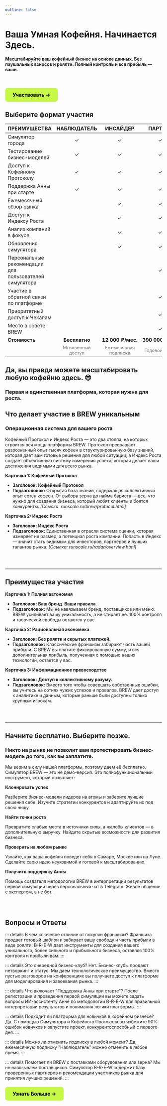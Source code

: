 ```yaml
---
outline: false
---
```


# Ваша Умная Кофейня. Начинается Здесь.

**Масштабируйте ваш кофейный бизнес на основе данных. Без паушальных взносов и роялти. Полный контроль и вся прибыль — ваши.**

<br>

<div class="start-button-container">
  <a href="/radar/overview" class="btn btn-primary"  rel="noopener noreferrer">Участвовать →</a>
</div>

## Выберите формат участия

<table>
  <thead>
    <tr style="background-color: var(--vp-c-bg-soft);">
      <th style="text-transform: uppercase;">Преимущества</th>
      <th style="white-space: nowrap; text-align: center; text-transform: uppercase;">Наблюдатель</th>
      <th style="white-space: nowrap; text-align: center; text-transform: uppercase;">Инсайдер</th>
      <th style="white-space: nowrap; text-align: center; text-transform: uppercase;">Партнёр</th>
    </tr>
  </thead>
  <tbody>
    <tr style="background-color: var(--vp-c-bg);">
      <td>Симулятор города</td>
      <td style="text-align: center;">✓</td>
      <td style="text-align: center;">✓</td>
      <td style="text-align: center;">✓</td>
    </tr>
    <tr style="background-color: var(--vp-c-bg);">
      <td>Тестирование бизнес-моделей</td>
      <td style="text-align: center;">✓</td>
      <td style="text-align: center;">✓</td>
      <td style="text-align: center;">✓</td>
    </tr>
    <tr style="background-color: var(--vp-c-bg);">
      <td>Доступ к Кофейному Протоколу</td>
      <td style="text-align: center;">✓</td>
      <td style="text-align: center;">✓</td>
      <td style="text-align: center;">✓</td>
    </tr>
    <tr style="background-color: var(--vp-c-bg);">
      <td>Поддержка Анны при старте</td>
      <td style="text-align: center;">✓</td>
      <td style="text-align: center;">✓</td>
      <td style="text-align: center;">✓</td>
    </tr>
    <tr style="background-color: var(--vp-c-bg);">
      <td>Ежемесячный обзор рынка</td>
      <td style="text-align: center;"></td>
      <td style="text-align: center;">✓</td>
      <td style="text-align: center;">✓</td>
    </tr>
    <tr style="background-color: var(--vp-c-bg);">
      <td>Доступ к Индексу Роста</td>
      <td style="text-align: center;"></td>
      <td style="text-align: center;">✓</td>
      <td style="text-align: center;">✓</td>
    </tr>
    <tr style="background-color: var(--vp-c-bg);">
      <td>Анализ компаний в фокусе</td>
      <td style="text-align: center;"></td>
      <td style="text-align: center;">✓</td>
      <td style="text-align: center;">✓</td>
    </tr>
    <tr style="background-color: var(--vp-c-bg);">
      <td>Обновления симулятора</td>
      <td style="text-align: center;"></td>
      <td style="text-align: center;">✓</td>
      <td style="text-align: center;">✓</td>
    </tr>
    <tr style="background-color: var(--vp-c-bg);">
      <td>Персональные рекомендации для пользователей симулятора</td>
      <td style="text-align: center;"></td>
      <td style="text-align: center;"></td>
      <td style="text-align: center;">✓</td>
    </tr>
    <tr style="background-color: var(--vp-c-bg);">
      <td>Участие в обратной связи по платформе</td>
      <td style="text-align: center;"></td>
      <td style="text-align: center;"></td>
      <td style="text-align: center;">✓</td>
    </tr>
    <tr style="background-color: var(--vp-c-bg);">
      <td>Приоритетный доступ к Чекапам</td>
      <td style="text-align: center;"></td>
      <td style="text-align: center;"></td>
      <td style="text-align: center;">✓</td>
    </tr>
    <tr style="background-color: var(--vp-c-bg);">
      <td>Место в совете BREW</td>
      <td style="text-align: center;"></td>
      <td style="text-align: center;"></td>
      <td style="text-align: center;">✓</td>
    </tr>
    <tr style="background-color: var(--vp-c-bg-soft);">
      <td><strong>Стоимость</strong></td>
      <td style="text-align: center; white-space: nowrap;"><strong>Бесплатно</strong></td>
      <td style="text-align: center; white-space: nowrap;"><strong>12 000 ₽/мес.</strong></td>
      <td style="text-align: center; white-space: nowrap;"><strong>390 000 ₽/год</strong></td>
    </tr>
    <tr style="background-color: var(--vp-c-bg);">
      <td></td>
      <td style="text-align: center; font-size: 0.9em; opacity: 0.6;">Мгновенный доступ</td>
      <td style="text-align: center; font-size: 0.9em; opacity: 0.6;">Ежемесячная подписка</td>
      <td style="text-align: center; font-size: 0.9em; opacity: 0.6;">Годовой взнос</td>
    </tr>
  </tbody>
</table>

## Да, вы правда можете масштабировать любую кофейню здесь. 😎

  

### Первая и единственная платформа, которая нужна для роста.

<FeaturesGrid />
  

## **Что делает участие в BREW уникальным**

  

### Операционная система для вашего роста

  

Кофейный Протокол и Индекс Роста — это два столпа, на которых строится вся мощь платформы BREW. Протокол превращает разрозненный опыт тысяч кофеен в структурированную базу знаний, которая дает вам готовые решения для любой ситуации, а Индекс Роста создает объективную систему измерения успеха, которая делает ваши достижения видимыми для всего рынка.

  

**Карточка 1: Кофейный Протокол**

  

- **Заголовок:** **Кофейный Протокол**
- **Подзаголовок:** Открытая база знаний, содержащая коллективный опыт сотен кофеен. От выбора зерна до найма бариста — все, что нужно для создания бизнеса, который любят клиенты и боятся конкуренты. _[Ссылка: runscale.ru/brew/protocol.html]_

  

**Карточка 2: Индекс Роста**

  

- **Заголовок:** **Индекс Роста**
- **Подзаголовок:** Единственная в отрасли система оценки, которая измеряет не размер, а потенциал роста компании. Попасть в Индекс — значит стать видимым для инвесторов, партнеров и лучших талантов рынка. _[Ссылка: runscale.ru/radar/overview.html]_

  

<br>

<br>

  

---

  

## **Преимущества участия**

  

**Карточка 1: Полная автономия**

  

- **Заголовок:** **Ваш бренд. Ваши правила.**
- **Подзаголовок:** Мы не навязываем бренд, поставщиков или меню. BREW усиливает вашу уникальность, а не стирает ее. 100% контроля и творческой свободы остаются у вас.

  

**Карточка 2: Рациональная экономика**

  

- **Заголовок:** **Без роялти и скрытых платежей.**
- **Подзаголовок:** Классические франшизы забирают часть вашей прибыли. С BREW вы платите фиксированную сумму, и вся дополнительная прибыль, полученная с помощью наших технологий, остается у вас.

  

**Карточка 3: Информационное превосходство**

  

- **Заголовок:** **Доступ к коллективному разуму.**
- **Подзаголовок:** Вместо того чтобы совершать собственные ошибки, вы учитесь на сотнях чужих успехов и провалов. BREW дает доступ к аналитике и данным, которые раньше были доступны только крупным игрокам.

  

<br>

<br>

  

---

  

## **Начните бесплатно. Выберите позже.**

  

### Никто на рынке не позволит вам протестировать бизнес-модель до того, как вы заплатите.

  

Мы верим в силу нашей платформы, поэтому даем её бесплатно. Симулятор BREW — это не демо-версия. Это полнофункциональный инструмент, который позволяет:

  

**Клонировать успех**

Разберите бизнес-модели лидеров на атомы и заберите лучшие решения себе. Изучите стратегии конкурентов и адаптируйте их под свою нишу.

  

**Найти точки роста**

Превратите слабые места в источники силы, а жалобы клиентов — в дополнительную выручку. Найдите скрытые возможности для развития бизнеса.

  

**Проверить на любом рынке**

Узнайте, как ваша кофейня поведет себя в Самаре, Москве или на Луне. Сделайте свою идею неуязвимой и готовой к масштабированию.

  

**Получить поддержку Анны**

Помощь создателя методологии BREW в интерпретации результатов первой симуляции через персональный чат в Telegram. Живое общение с экспертом, а не бот.

  

<br>

<br>


  

## Вопросы и Ответы

::: details В чем ключевое отличие от покупки франшизы?
Франшиза продает готовый шаблон и забирает вашу свободу и часть прибыли в виде роялти. B-R-E-W дает инструменты для создания вашего уникального, более сильного и прибыльного бизнеса, оставляя 100% контроля и прибыли вам.
:::

::: details Это очередной бизнес-клуб?
Нет. Бизнес-клубы продают нетворкинг и статус. Мы даем технологическое преимущество. Вместо пустых разговоров на конференциях вы получаете доступ к платформе для моделирования и завоевания рынка.
:::

::: details Что включает "Поддержка Анны при старте"?
После регистрации и проведения первой симуляции вы можете задать вопросы ИИ-ассистенту Анне по методологии B-R-E-W для правильной интерпретации результатов и понимания логики платформы.
:::

::: details Подходит ли платформа для новичков в кофейном бизнесе?
Да. С помощью Симулятора и Кофейного Протокола вы избежите 90% ошибок новичков и запустите проект, конкурентоспособный с первого дня.
:::

::: details Можно ли отменить подписку в любой момент?
Да, ежемесячную подписку "Наблюдатель" можно отменить в любое время.
:::

::: details Помогает ли BREW с поставками оборудования или зерна?
Мы не навязываем поставщиков. Симулятор B-R-E-W содержит базу проверенных партнеров и рекомендации участников рынка для принятия лучших решений.
:::

<div class="start-button-container">
  <a href="/brew/about" class="btn btn-primary" rel="noopener noreferrer">Узнать Больше →</a>
</div>

<style>
/* --- ОБЩИЕ СТИЛИ ДЛЯ ВСЕХ КНОПОК --- */
.btn {
  display: inline-block;
  padding: 12px 24px;
  border-radius: 8px;
  font-weight: 700;
  font-size: 16px;
  text-align: center;
  text-decoration: none;
  transition: all 0.3s ease;
  cursor: pointer;
  border: none;
  margin: 10px 0;
}

.btn:hover {
  transform: translateY(-2px);
  text-decoration: none !important;
}

/* --- СТИЛЬ ОСНОВНОЙ КНОПКИ (ЯРКАЯ) --- */
.btn-primary {
  background-color: #C5F946; /* Яркий лаймовый */
  color: #000 !important;
}

.btn-primary:hover {
  background-color: #347b6c; /* Темный при наведении */
  color: white !important;
}

/* --- Контейнер для отдельной кнопки --- */
.start-button-container {
  margin: 20px 0;
  text-align: left;
}

.start-button-container .btn {
  display: inline-block;
  margin: 0;
}
</style>

